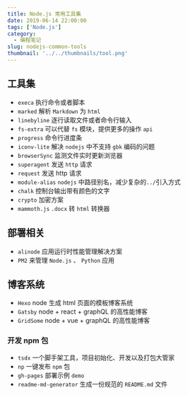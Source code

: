 ```yaml
---
title: Node.js 常用工具集
date: 2019-06-14 22:00:00
tags: ['Node.js']
category:
  - 编程笔记
slug: nodejs-common-tools
thumbnail: '../../thumbnails/tool.png'
---
```


## 工具集

- `execa` 执行命令或者脚本
- `marked` 解析 `Markdown` 为 `html`
- `linebyline` 逐行读取文件或者命令行输入
- `fs-extra` 可以代替 `fs` 模块，提供更多的操作 `api`
- `progress` 命令行进度条
- `iconv-lite` 解决 `nodejs` 中不支持 `gbk` 编码的问题
- `browserSync` 监测文件实时更新浏览器
- `superagent` 发送 `http` 请求
- `request` 发送 http 请求
- `module-alias` `nodejs` 中路径别名，减少复杂的`../`引入方式
- `chalk` 控制台输出带有颜色的文字
- `crypto` 加密方案
- `mammoth.js` `.docx` 转 `html` 转换器

## 部署相关

- `alinode` 应用运行时性能管理解决方案
- `PM2` 来管理 `Node.js` 、 `Python` 应用

## 博客系统

- `Hexo` node 生成 html 页面的模板博客系统
- `Gatsby` node + react + graphQL 的高性能博客
- `GridSome` node + vue + graphQL 的高性能博客

### 开发 npm 包

- `tsdx` 一个脚手架工具，项目初始化、开发以及打包大管家
- `np` 一键发布 `npm` 包
- `gh-pages` 部署示例 `demo`
- `readme-md-generator` 生成一份规范的 `README.md` 文件
